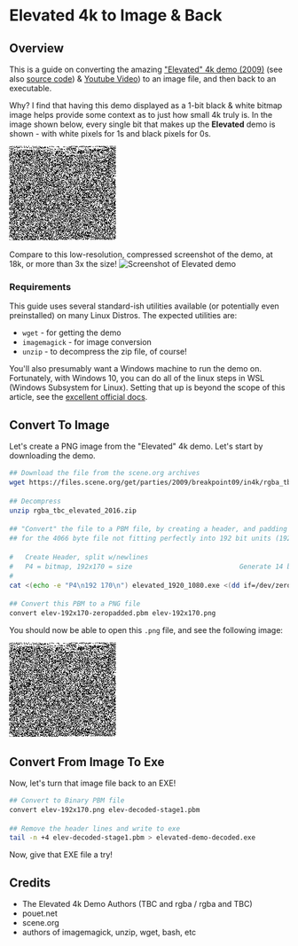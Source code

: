# Elevated 4k to Image & Back


## Overview

This is a guide on converting the amazing
["Elevated" 4k demo (2009)](https://www.pouet.net/prod_nfo.php?which=52938) 
(see also [source code](https://github.com/in4k/rgba_tbc_elevated_source)) &
[Youtube Video](https://www.youtube.com/watch?v=jB0vBmiTr6o)) to an image file,
and then back to an executable.

Why? I find that having this demo displayed as a 1-bit black & white bitmap
image helps provide some context as to just how small 4k truly is. In the
image shown below, every single bit that makes up the **Elevated** demo is
shown - with white pixels for 1s and black pixels for 0s.

![Elevated 4k As An Image](elevated-192x170-zeropadded.png)

Compare to this low-resolution, compressed screenshot of the demo, at 18k, or
more than 3x the size!
![Screenshot of Elevated demo](https://media.demozoo.org/screens/s/64/15/e43c.793.jpg)

### Requirements

This guide uses several standard-ish utilities available (or potentially even
preinstalled) on many Linux Distros. The expected utilities are:

* `wget` - for getting the demo
* `imagemagick` - for image conversion
* `unzip` - to decompress the zip file, of course!

You'll also presumably want a Windows machine to run the demo on. Fortunately,
with Windows 10, you can do all of the linux steps in WSL (Windows Subsystem
for Linux). Setting that up is beyond the scope of this article, see the
[excellent official docs](https://aka.ms/wsl2).

## Convert To Image

Let's create a PNG image from the "Elevated" 4k demo. Let's start by
downloading the demo.

```bash
## Download the file from the scene.org archives
wget https://files.scene.org/get/parties/2009/breakpoint09/in4k/rgba_tbc_elevated_2016.zip

## Decompress
unzip rgba_tbc_elevated_2016.zip

## "Convert" the file to a PBM file, by creating a header, and padding with zeroes to account
## for the 4066 byte file not fitting perfectly into 192 bit units (192x169.4166666...)

#   Create Header, split w/newlines
#   P4 = bitmap, 192x170 = size                           Generate 14 bytes of zeroes      Save to PBM file
#
cat <(echo -e "P4\n192 170\n") elevated_1920_1080.exe <(dd if=/dev/zero bs=1c count=14) > elev-192x170-zeropadded.pbm

## Convert this PBM to a PNG file
convert elev-192x170-zeropadded.pbm elev-192x170.png
```

You should now be able to open this `.png` file, and see the following image:

![Elevated 4k As An Image](elevated-192x170-zeropadded.png)

## Convert From Image To Exe

Now, let's turn that image file back to an EXE!

```bash
## Convert to Binary PBM file
convert elev-192x170.png elev-decoded-stage1.pbm

## Remove the header lines and write to exe
tail -n +4 elev-decoded-stage1.pbm > elevated-demo-decoded.exe
```

Now, give that EXE file a try!

## Credits

* The Elevated 4k Demo Authors (TBC and rgba / rgba and TBC)
* pouet.net
* scene.org
* authors of imagemagick, unzip, wget, bash, etc


